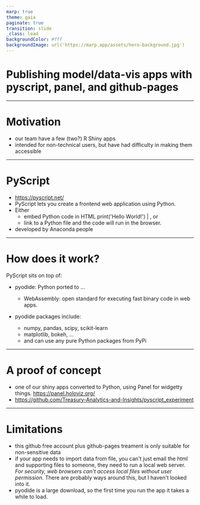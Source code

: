 ```yaml
---
marp: true
theme: gaia
paginate: true
transition: slide
_class: lead
backgroundColor: #fff
backgroundImage: url('https://marp.app/assets/hero-background.jpg')
---
```


# Publishing model/data-vis apps with pyscript, panel, and github-pages

---

# Motivation

- our team have a few (two?) R Shiny apps
- intended for non-technical users, but have had difficulty in making them accessible

---

# PyScript

 - https://pyscript.net/
 - PyScript lets you create a frontend web application using Python. 
 - Either 
    - embed Python code in HTML
    <py-script> print('Hello World!') </py-script>|
    , or 
    - link to a Python file and the code will run in the browser.
    <py-script src = './main_panel.py'></py-script>
 - developed by Anaconda people


-----

# How does it work?
    
PyScript sits on top of:

 - pyodide: Python ported to ... 
    - WebAssembly: open standard for executing fast binary code in web apps.

 - pyodide packages include:
    - numpy, pandas, scipy, scikit-learn 
    - matplotlib, bokeh, ...
    - and can use any pure Python packages from PyPi
 
 
 ----

 # A proof of concept

  - one of our shiny apps converted to Python, using Panel for widgetty things. https://panel.holoviz.org/
  - https://github.com/Treasury-Analytics-and-Insights/pyscript_experiment

 ---

 # Limitations

- this github free account plus github-pages treament is only suitable for non-sensitive data
- if your app needs to import data from file, you can't just email the html and supporting files to someone, they need to run a local web server.  *For security, web browsers can't access local files without user permission.* There are probably ways around this, but I haven't looked into it.
- pyodide is a large download, so the first time you run the app it takes a while to load.

